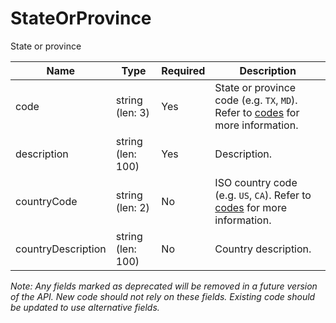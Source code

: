 # StateOrProvince

State or province

| Name | Type | Required | Description |
| - | - | - | - |
| code | string (len: 3) | Yes | State or province code (e.g. `TX`, `MD`). Refer to [codes](https://github.com/fsmb/api-docs/tree/master/docs/codes) for more information. |
| description | string (len: 100) | Yes | Description. |
| countryCode | string (len: 2) | No | ISO country code (e.g. `US`, `CA`). Refer to [codes](https://github.com/fsmb/api-docs/tree/master/docs/codes) for more information. |
| countryDescription | string (len: 100) | No | Country description. |

*Note: Any fields marked as deprecated will be removed in a future version of the API. New code should not rely on these fields. Existing code should be updated to use alternative fields.*
